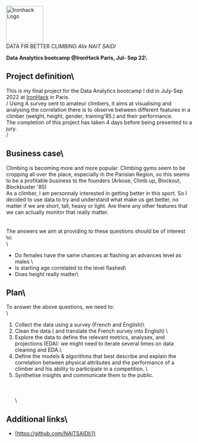 <img src="https://bit.ly/2VnXWr2" alt="Ironhack Logo" width="100"/>\
DATA FIR BETTER CLIMBING
*Alix NAIT SAIDI*

**Data Analytics bootcamp @IronHack Paris, Jul- Sep 22**\

## Project definition\

This is my final project for the Data Analytics bootcamp I did in July-Sep 2022 at [IronHack](https://www.ironhack.com/fr/data-analytics/paris) in Paris.\
/
Using A survey sent to amateur climbers, it aims at visualising and analysing the correlation there is to observe between different features in a climber (weight, height, gender, training\'85.)  and their performance.\
The completion of this project has taken 4 days before being presented to a jury.\
/
## Business case\
Climbing is becoming more and more popular. Climbing gyms seem to be cropping all over the place, especially in the Parisian Region, so this seems to be a profitable business to the founders (Arkose, Climb up, Blockout, Blockbuster \'85) \
As a climber, I am personnaly interested in getting better in this sport. So I decided to use data to try and understand what make us get better, no matter if we are short, tall, heavy or light. Are there any other features that we can actually monitor that really matter. \
\
\
The answers we aim at providing to these questions should be of interest to:\
\
- Do females have the same chances at flashing an advances level as males \
- Is starting age correlated to the level flashed\
- Does height really matter\
## Plan\
To answer the above questions, we need to:\
\
1. Collect the data using a survey (French and English)\
2. Clean the data.( and translate the French survey into English) \
3. Explore the data to define the relevant metrics, analyses, and projections (EDA): we might need to iterate several times on data cleaning and EDA.\
4. Define the models & algorithms that best describe and explain the correlation between physical attributes and the performance of a climber and his ability to participate in a competition. \
5. Synthetise insights and communicate them to the public. \
\
\
\
\
## Additional links\
- [https://github.com/NAITSAIDI/]}
